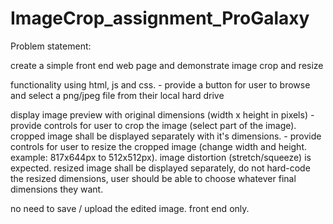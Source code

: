# ImageCrop_assignment_ProGalaxy

Problem statement:

create a simple front end web page and demonstrate image crop and resize

functionality using html, js and css. - provide a button for user to browse and select a png/jpeg file from their local hard drive

display image preview with original dimensions (width x height in pixels) - provide controls for user to crop the image (select part of the image). cropped image shall be displayed separately with it's dimensions. - provide controls for user to resize the cropped image (change width and height. example: 817x644px to 512x512px). image distortion (stretch/squeeze) is expected. resized image shall be displayed separately, do not hard-code the resized dimensions, user should be able to choose whatever final dimensions they want.

no need to save / upload the edited image. front end only.
